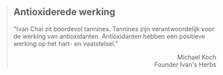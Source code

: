 ><h2>Antioxiderede werking</h2>
>
>"Ivan Chai zit boordevol tannines. Tannines zijn verantwoordelijk voor de werking van antioxidanten. Antioxidanten hebben een positieve werking op het hart- en vaatstelsel."
>
> <p style="text-align: right">Michael Koch <br> Founder Ivan's Herbs</p>
